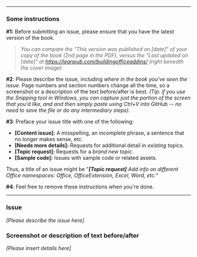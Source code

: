 ***

### Some instructions

**#1:** Before submitting an issue, please ensure that you have the latest version of the book.

> *You can compare the "This version was published on [date]" of your copy of the book (2nd page in the PDF), versus the "Last updated on [date]" at <https://leanpub.com/buildingofficeaddins/> (right beneath the cover image)*

**#2**:  Please describe the issue, including *where in the book you've seen the issue*.  Page numbers and section numbers change all the time, so a screenshot or a description of the text before/after is best.  *(Tip: if you use the Snipping tool in Windows, you can capture just the portion of the screen that you'd like, and and then simply paste using Ctrl+V into GitHub -- no need to save the file or do any intermediary steps).* 

**#3**: Preface your issue title with one of the following:

* **[Content issue]:** A misspelling, an incomplete phrase, a sentence that no longer makes sense, etc.
* **[Needs more details]:** Requests for additional detail in *existing* topics.
* **[Topic request]:** Requests for a *brand new topic*.
* **[Sample code]:** Issues with sample code or related assets.

Thus, a title of an issue might be "***[Topic request]** Add info on different Office namespaces:  Office, OfficeExtension, Excel, Word, etc.*"

**#4**: Feel free to remove these instructions when you're done. 

***


### Issue
*[Please describe the issue here]*


### Screenshot or description of text before/after
*[Please insert details here]*